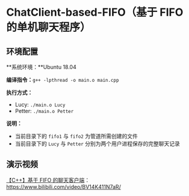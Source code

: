 # ChatClient-based-FIFO（基于 FIFO 的单机聊天程序）

## 环境配置

**系统环境：**Ubuntu 18.04

**编译指令：**`g++ -lpthread -o main.o main.cpp`

**执行方式：**

- Lucy: `./main.o Lucy`
- Petter: `./main.o Petter`

**说明：**

- 当前目录下的 `fifo1` 与 `fifo2` 为管道所需创建的文件
- 当前目录下的 `Lucy` 与 `Petter` 分别为两个用户进程保存的完整聊天记录



## 演示视频

[【C++】基于 FIFO 的聊天客户端](https://www.bilibili.com/video/BV14K411N7aR/)：https://www.bilibili.com/video/BV14K411N7aR/

